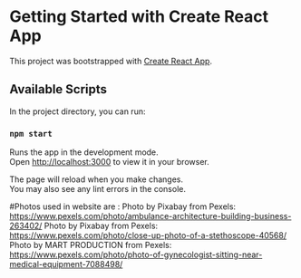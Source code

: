 # Getting Started with Create React App

This project was bootstrapped with [Create React App](https://github.com/facebook/create-react-app).

## Available Scripts

In the project directory, you can run:

### `npm start`

Runs the app in the development mode.\
Open [http://localhost:3000](http://localhost:3000) to view it in your browser.

The page will reload when you make changes.\
You may also see any lint errors in the console.

#Photos used in website are :
Photo by Pixabay from Pexels: https://www.pexels.com/photo/ambulance-architecture-building-business-263402/
Photo by Pixabay from Pexels: https://www.pexels.com/photo/close-up-photo-of-a-stethoscope-40568/
Photo by MART PRODUCTION from Pexels: https://www.pexels.com/photo/photo-of-gynecologist-sitting-near-medical-equipment-7088498/
